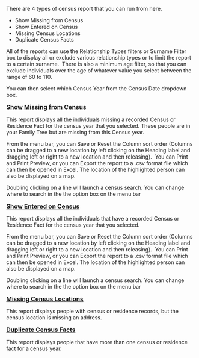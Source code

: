 <div class="wikidoc">
<p>There are 4 types of census report that you can run from here.</p>
<ul>
<li>Show Missing from Census </li><li>Show Entered on Census </li><li>Missing Census Locations </li><li>Duplicate Census Facts</li></ul>
<p>All of the reports can use the Relationship Types filters or Surname Filter box to display all or exclude various relationship types or to limit the report to a certain surname.&nbsp; There is also a minimum age filter, so that you can exclude individuals
 over the age of whatever value you select between the range of 60 to 110.</p>
<p>You can then select which Census Year from the Census Date dropdown box.</p>
<p><u><font size="3"><strong>Show Missing from Census</strong></font></u></p>
<p>This report displays all the individuals missing a recorded Census or Residence Fact for the census year that you selected. These people are in your Family Tree but are missing from this Census year.</p>
<p>From the menu bar, you can Save or Reset the Column sort order (Columns can be dragged to a new location by left clicking on the Heading label and dragging left or right to a new location and then releasing).&nbsp; You can Print and Print Preview, or you
 can Export the report to a .csv format file which can then be opened in Excel. The location of the highlighted person can also be displayed on a map.</p>
<p>Doubling clicking on a line will launch a census search. You can change where to search in the the option box on the menu bar</p>
<p><u><font size="3"><strong>Show Entered on Census</strong></font></u></p>
<p>This report displays all the individuals that have a recorded Census or Residence Fact for the census year that you selected.
</p>
<p>From the menu bar, you can Save or Reset the Column sort order (Columns can be dragged to a new location by left clicking on the Heading label and dragging left or right to a new location and then releasing).&nbsp; You can Print and Print Preview, or you
 can Export the report to a .csv format file which can then be opened in Excel. The location of the highlighted person can also be displayed on a map.</p>
<p>Doubling clicking on a line will launch a census search. You can change where to search in the the option box on the menu bar</p>
<p><strong><u><font size="3">Missing Census Locations</font></u></strong></p>
<p>This report displays people with census or residence records, but the census location is missing an address.</p>
<p><strong><u><font size="3">Duplicate Census Facts</font></u></strong></p>
<p>This report displays people that have more than one census or residence fact for a census year.</p>
</div><div class="ClearBoth"></div>
